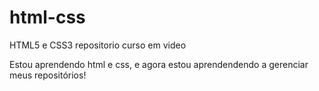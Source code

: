 # html-css
 HTML5 e CSS3 repositorio curso em video

 Estou aprendendo html e css, e agora estou aprendendendo a gerenciar meus repositórios!

